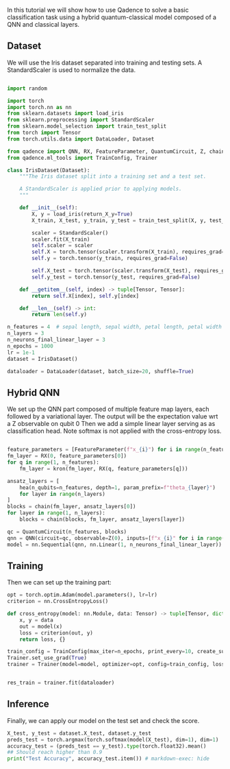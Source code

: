 In this tutorial we will show how to use Qadence to solve a basic classification task using a hybrid quantum-classical model composed of a QNN and classical layers.

## Dataset

We will use the Iris dataset separated into training and testing sets. A StandardScaler is used to normalize the data.

```python exec="on" source="material-block" session="classification"

import random

import torch
import torch.nn as nn
from sklearn.datasets import load_iris
from sklearn.preprocessing import StandardScaler
from sklearn.model_selection import train_test_split
from torch import Tensor
from torch.utils.data import DataLoader, Dataset

from qadence import QNN, RX, FeatureParameter, QuantumCircuit, Z, chain, hea, kron
from qadence.ml_tools import TrainConfig, Trainer

class IrisDataset(Dataset):
    """The Iris dataset split into a training set and a test set.

    A StandardScaler is applied prior to applying models.
    """

    def __init__(self):
        X, y = load_iris(return_X_y=True)
        X_train, X_test, y_train, y_test = train_test_split(X, y, test_size=0.33, random_state=42)

        scaler = StandardScaler()
        scaler.fit(X_train)
        self.scaler = scaler
        self.X = torch.tensor(scaler.transform(X_train), requires_grad=False)
        self.y = torch.tensor(y_train, requires_grad=False)

        self.X_test = torch.tensor(scaler.transform(X_test), requires_grad=False)
        self.y_test = torch.tensor(y_test, requires_grad=False)

    def __getitem__(self, index) -> tuple[Tensor, Tensor]:
        return self.X[index], self.y[index]

    def __len__(self) -> int:
        return len(self.y)

n_features = 4  # sepal length, sepal width, petal length, petal width
n_layers = 3
n_neurons_final_linear_layer = 3
n_epochs = 1000
lr = 1e-1
dataset = IrisDataset()

dataloader = DataLoader(dataset, batch_size=20, shuffle=True)

```


## Hybrid QNN

We set up the QNN part composed of multiple feature map layers, each followed by a variational layer.
The output will be the expectation value wrt a Z observable on qubit 0
Then we add a simple linear layer serving as as classification head. Note softmax is not applied with the cross-entropy loss.

```python exec="on" source="material-block" session="classification"

feature_parameters = [FeatureParameter(f"x_{i}") for i in range(n_features)]
fm_layer = RX(0, feature_parameters[0])
for q in range(1, n_features):
    fm_layer = kron(fm_layer, RX(q, feature_parameters[q]))

ansatz_layers = [
    hea(n_qubits=n_features, depth=1, param_prefix=f"theta_{layer}")
    for layer in range(n_layers)
]
blocks = chain(fm_layer, ansatz_layers[0])
for layer in range(1, n_layers):
    blocks = chain(blocks, fm_layer, ansatz_layers[layer])

qc = QuantumCircuit(n_features, blocks)
qnn = QNN(circuit=qc, observable=Z(0), inputs=[f"x_{i}" for i in range(n_features)])
model = nn.Sequential(qnn, nn.Linear(1, n_neurons_final_linear_layer))

```

## Training

Then we can set up the training part:

```python exec="on" source="material-block" session="classification"
opt = torch.optim.Adam(model.parameters(), lr=lr)
criterion = nn.CrossEntropyLoss()

def cross_entropy(model: nn.Module, data: Tensor) -> tuple[Tensor, dict]:
    x, y = data
    out = model(x)
    loss = criterion(out, y)
    return loss, {}

train_config = TrainConfig(max_iter=n_epochs, print_every=10, create_subfolder_per_run=True)
Trainer.set_use_grad(True)
trainer = Trainer(model=model, optimizer=opt, config=train_config, loss_fn=cross_entropy)


res_train = trainer.fit(dataloader)
```

## Inference

Finally, we can apply our model on the test set and check the score.

```python exec="on" source="material-block" session="classification"
X_test, y_test = dataset.X_test, dataset.y_test
preds_test = torch.argmax(torch.softmax(model(X_test), dim=1), dim=1)
accuracy_test = (preds_test == y_test).type(torch.float32).mean()
## Should reach higher than 0.9
print("Test Accuracy", accuracy_test.item()) # markdown-exec: hide
```
